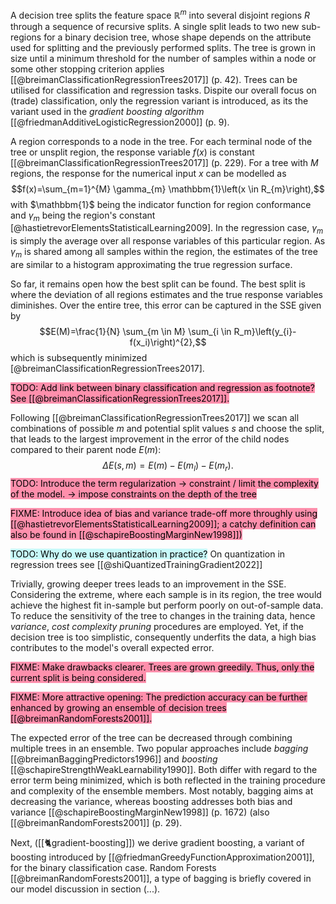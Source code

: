 A decision tree  splits the feature space $\mathbb{R}^m$ into several disjoint regions $R$ through a sequence of recursive splits. A single split leads to two new sub-regions for a binary decision tree, whose shape depends on the attribute used for splitting and the previously performed splits. The tree is grown in size until a minimum threshold for the number of samples within a node or some other stopping criterion applies [[@breimanClassificationRegressionTrees2017]] (p. 42). Trees can be utilised for classification and regression tasks. 
Dispite our overall focus on (trade) classification, only the regression variant is introduced, as its the variant used in the *gradient boosting algorithm* [[@friedmanAdditiveLogisticRegression2000]] (p. 9). 

A region corresponds to a node in the tree. For each terminal node of the tree or unsplit region, the response variable $f(x)$ is constant [[@breimanClassificationRegressionTrees2017]] (p. 229). For a tree with $M$ regions, the response for the numerical input $x$ can be modelled as $$f(x)=\sum_{m=1}^{M} \gamma_{m} \mathbbm{1}\left(x \in R_{m}\right),$$ with $\mathbbm{1}$ being the indicator function for region conformance and $\gamma_m$ being the region's constant [@hastietrevorElementsStatisticalLearning2009]. In the regression case, $\gamma_m$ is simply the average over all response variables of this particular region. As $\gamma_m$ is shared among all samples within the region, the estimates of the tree are similar to a histogram approximating the true regression surface. 

So far, it remains open how the best split can be found. The best split is where the deviation of all regions estimates and the true response variables diminishes. Over the entire tree, this error can be captured in the SSE given by $$E(M)=\frac{1}{N} \sum_{m \in M} \sum_{i \in R_m}\left(y_{i}-f(x_i)\right)^{2},$$ which is subsequently minimized [@breimanClassificationRegressionTrees2017]. 

<mark style="background: #FF5582A6;">TODO: Add link between binary classification and regression as footnote? See [[@breimanClassificationRegressionTrees2017]]. </mark>

Following [[@breimanClassificationRegressionTrees2017]] we scan all combinations of possible $m$ and potential split values $s$ and choose the split, that leads to the largest improvement in the error of the child nodes compared to their parent node $E(m)$: $$\Delta E(s, m)=E(m)-E\left(m_{l}\right)-E\left(m_{r}\right).$$
<mark style="background: #FF5582A6;">TODO: Introduce the term regularization -> constraint / limit the complexity of the model. -> impose constraints on the depth of the tree</mark>

<mark style="background: #FF5582A6;">FIXME: Introduce idea of bias and variance trade-off more throughly using [[@hastietrevorElementsStatisticalLearning2009]]; a catchy definition can also be found in [[@schapireBoostingMarginNew1998]])</mark>

<mark style="background: #ABF7F7A6;">TODO: Why do we use quantization in practice?</mark> On quantization in regression trees see [[@shiQuantizedTrainingGradient2022]]

Trivially, growing deeper trees leads to an improvement in the SSE. Considering the extreme, where each sample is in its region, the tree would achieve the highest fit in-sample but perform poorly on out-of-sample data. To reduce the sensitivity of the tree to changes in the training data, hence *variance*, *cost complexity pruning* procedures are employed. Yet, if the decision tree is too simplistic, consequently underfits the data, a high bias contributes to the model's overall expected error. 

<mark style="background: #FF5582A6;">FIXME: Make drawbacks clearer. Trees are grown greedily. Thus, only the current split is being considered. </mark>

<mark style="background: #FF5582A6;">FIXME: More attractive opening: The prediction accuracy can be further enhanced by growing an ensemble of decision trees [[@breimanRandomForests2001]]. </mark>

The expected error of the tree can be decreased through combining multiple trees in an ensemble. Two popular approaches include *bagging* [[@breimanBaggingPredictors1996]] and *boosting* [[@schapireStrengthWeakLearnability1990]]. Both differ with regard to the error term being minimized, which is both reflected in the training procedure and complexity of the ensemble members. Most notably, bagging aims at decreasing the variance, whereas boosting addresses both bias and variance [[@schapireBoostingMarginNew1998]] (p. 1672) (also [[@breimanRandomForests2001]] (p. 29).

Next, ([[🐈gradient-boosting]]) we derive gradient boosting, a variant of boosting introduced by [[@friedmanGreedyFunctionApproximation2001]], for the binary classification case. Random Forests [[@breimanRandomForests2001]], a type of bagging is briefly covered in our model discussion in section (...).